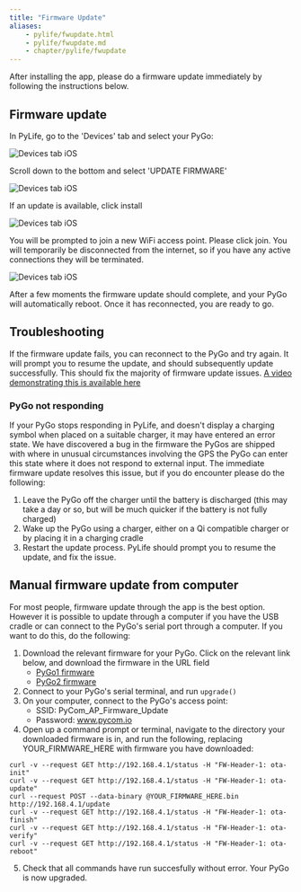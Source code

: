 ```yaml
---
title: "Firmware Update"
aliases:
    - pylife/fwupdate.html
    - pylife/fwupdate.md
    - chapter/pylife/fwupdate
---
```


After installing the app, please do a firmware update immediately by following the instructions below.


## Firmware update
In PyLife, go to the 'Devices' tab and select your PyGo:

![Devices tab iOS](/gitbook/assets/pylife/fwupdate/devices_menu_iOS.png)

Scroll down to the bottom and select 'UPDATE FIRMWARE'

![Devices tab iOS](/gitbook/assets/pylife/fwupdate/device_details_iOS.png)

If an update is available, click install

![Devices tab iOS](/gitbook/assets/pylife/fwupdate/update_available_iOS.png)

You will be prompted to join a new WiFi access point. Please click join. You will temporarily be disconnected from the internet, so if you have any active connections they will be terminated.

![Devices tab iOS](/gitbook/assets/pylife/fwupdate/update_join_wifi_iOS.png)

After a few moments the firmware update should complete, and your PyGo will automatically reboot.
Once it has reconnected, you are ready to go.


## Troubleshooting
If the firmware update fails, you can reconnect to the PyGo and try again. It will prompt you to resume the update, and should subsequently update successfully. This should fix the majority of firmware update issues.
[A video demonstrating this is available here](/gitbook/assets/pylife/fwupdate/PyGoFirmwareUpdate.mp4)


### PyGo not responding
If your PyGo stops responding in PyLife, and doesn't display a charging symbol when placed on a suitable charger, it may have entered an error state. We have discovered a bug in the firmware the PyGos are shipped with where in unusual circumstances involving the GPS the PyGo can enter this state where it does not respond to external input.
The immediate firmware update resolves this issue, but if you do encounter please do the following:
  1) Leave the PyGo off the charger until the battery is discharged (this may take a day or so, but will be much quicker if the battery is not fully charged)
  2) Wake up the PyGo using a charger, either on a Qi compatible charger or by placing it in a charging cradle
  3) Restart the update process. PyLife should prompt you to resume the update, and fix the issue.


## Manual firmware update from computer
For most people, firmware update through the app is the best option. However it is possible to update through a computer if you have the USB cradle or can connect to the PyGo's serial port through a computer.
If you want to do this, do the following:
  1) Download the relevant firmware for your PyGo. Click on the relevant link below, and download the firmware in the URL field
      * [PyGo1 firmware](https://software.pycom.io/manifest.json?sysname=pygo1&fwtype=pylife&current_ver=1.20.4)
      * [PyGo2 firmware](https://software.pycom.io/manifest.json?sysname=pygo2&fwtype=pylife&current_ver=1.20.4)
  2) Connect to your PyGo's serial terminal, and run `upgrade()`
  3) On your computer, connect to the PyGo's access point:
      * SSID: PyCom_AP_Firmware_Update
      * Password: www.pycom.io
  4) Open up a command prompt or terminal, navigate to the directory your downloaded firmware is in, and run the following, replacing YOUR_FIRMWARE_HERE with firmware you have downloaded:
  ```
curl -v --request GET http://192.168.4.1/status -H "FW-Header-1: ota-init"
curl -v --request GET http://192.168.4.1/status -H "FW-Header-1: ota-update"
curl --request POST --data-binary @YOUR_FIRMWARE_HERE.bin http://192.168.4.1/update
curl -v --request GET http://192.168.4.1/status -H "FW-Header-1: ota-finish"
curl -v --request GET http://192.168.4.1/status -H "FW-Header-1: ota-verify"
curl -v --request GET http://192.168.4.1/status -H "FW-Header-1: ota-reboot"
```
  5) Check that all commands have run succesfully without error. Your PyGo is now upgraded.
